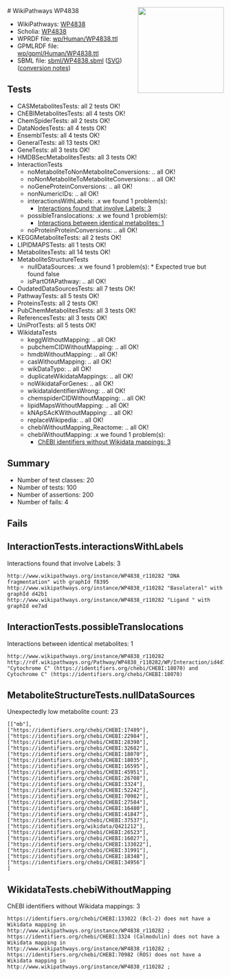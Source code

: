 <img style="float: right; width: 200px" src="../logo.png" />
# WikiPathways WP4838

* WikiPathways: [WP4838](https://identifiers.org/wikipathways:WP4838)
* Scholia: [WP4838](https://scholia.toolforge.org/wikipathways/WP4838)
* WPRDF file: [wp/Human/WP4838.ttl](../wp/Human/WP4838.ttl)
* GPMLRDF file: [wp/gpml/Human/WP4838.ttl](../wp/gpml/Human/WP4838.ttl)
* SBML file: [sbml/WP4838.sbml](../sbml/WP4838.sbml) ([SVG](../sbml/WP4838.svg)) ([conversion notes](../sbml/WP4838.txt))

## Tests
* CASMetabolitesTests: all 2 tests OK!
* ChEBIMetabolitesTests: all 4 tests OK!
* ChemSpiderTests: all 2 tests OK!
* DataNodesTests: all 4 tests OK!
* EnsemblTests: all 4 tests OK!
* GeneralTests: all 13 tests OK!
* GeneTests: all 3 tests OK!
* HMDBSecMetabolitesTests: all 3 tests OK!
* InteractionTests
    * noMetaboliteToNonMetaboliteConversions: .. all OK!
    * noNonMetaboliteToMetaboliteConversions: .. all OK!
    * noGeneProteinConversions: .. all OK!
    * nonNumericIDs: .. all OK!
    * interactionsWithLabels: .x we found 1 problem(s):
        * [Interactions found that involve Labels: 3](#630d267a)
    * possibleTranslocations: .x we found 1 problem(s):
        * [Interactions between identical metabolites: 1](#d59038c4)
    * noProteinProteinConversions: .. all OK!
* KEGGMetaboliteTests: all 2 tests OK!
* LIPIDMAPSTests: all 1 tests OK!
* MetabolitesTests: all 14 tests OK!
* MetaboliteStructureTests
    * nullDataSources: .x we found 1 problem(s):
            * Expected true but found false
    * isPartOfAPathway: .. all OK!
* OudatedDataSourcesTests: all 7 tests OK!
* PathwayTests: all 5 tests OK!
* ProteinsTests: all 2 tests OK!
* PubChemMetabolitesTests: all 3 tests OK!
* ReferencesTests: all 3 tests OK!
* UniProtTests: all 5 tests OK!
* WikidataTests
    * keggWithoutMapping: .. all OK!
    * pubchemCIDWithoutMapping: .. all OK!
    * hmdbWithoutMapping: .. all OK!
    * casWithoutMapping: .. all OK!
    * wikDataTypo: .. all OK!
    * duplicateWikidataMappings: .. all OK!
    * noWikidataForGenes: .. all OK!
    * wikidataIdentifiersWrong: .. all OK!
    * chemspiderCIDWithoutMapping: .. all OK!
    * lipidMapsWithoutMapping: .. all OK!
    * kNApSAcKWithoutMapping: .. all OK!
    * replaceWikipedia: .. all OK!
    * chebiWithoutMapping_Reactome: .. all OK!
    * chebiWithoutMapping: .x we found 1 problem(s):
        * [ChEBI identifiers without Wikidata mappings: 3](#a8d554cf)


## Summary

* Number of test classes: 20
* Number of tests: 100
* Number of assertions: 200
* Number of fails: 4

## Fails

<a name="630d267a" />

## InteractionTests.interactionsWithLabels

Interactions found that involve Labels: 3
```
http://www.wikipathways.org/instance/WP4838_r110282 "DNA fragmentation" with graphId f8395
http://www.wikipathways.org/instance/WP4838_r110282 "Basolateral" with graphId d42b1
http://www.wikipathways.org/instance/WP4838_r110282 "Ligand " with graphId ee7ad
```

<a name="d59038c4" />

## InteractionTests.possibleTranslocations

Interactions between identical metabolites: 1
```
http://www.wikipathways.org/instance/WP4838_r110282 http://rdf.wikipathways.org/Pathway/WP4838_r110282/WP/Interaction/id4d77759 "Cytochrome C" (https://identifiers.org/chebi/CHEBI:18070) and 
Cytochrome C" (https://identifiers.org/chebi/CHEBI:18070)
```

<a name="919041ab" />

## MetaboliteStructureTests.nullDataSources

Unexpectedly low metabolite count: 23
```
[["mb"],
["https://identifiers.org/chebi/CHEBI:17489"],
["https://identifiers.org/chebi/CHEBI:22984"],
["https://identifiers.org/chebi/CHEBI:28398"],
["https://identifiers.org/chebi/CHEBI:32682"],
["https://identifiers.org/chebi/CHEBI:18070"],
["https://identifiers.org/chebi/CHEBI:18035"],
["https://identifiers.org/chebi/CHEBI:16595"],
["https://identifiers.org/chebi/CHEBI:45951"],
["https://identifiers.org/chebi/CHEBI:26708"],
["https://identifiers.org/chebi/CHEBI:3324"],
["https://identifiers.org/chebi/CHEBI:52242"],
["https://identifiers.org/chebi/CHEBI:70982"],
["https://identifiers.org/chebi/CHEBI:27584"],
["https://identifiers.org/chebi/CHEBI:16480"],
["https://identifiers.org/chebi/CHEBI:41847"],
["https://identifiers.org/chebi/CHEBI:37537"],
["https://identifiers.org/wikidata/Q421212"],
["https://identifiers.org/chebi/CHEBI:26523"],
["https://identifiers.org/chebi/CHEBI:16027"],
["https://identifiers.org/chebi/CHEBI:133022"],
["https://identifiers.org/chebi/CHEBI:31991"],
["https://identifiers.org/chebi/CHEBI:18348"],
["https://identifiers.org/chebi/CHEBI:34956"]
]
```

<a name="a8d554cf" />

## WikidataTests.chebiWithoutMapping

ChEBI identifiers without Wikidata mappings: 3
```
https://identifiers.org/chebi/CHEBI:133022 (Bcl-2) does not have a Wikidata mapping in http://www.wikipathways.org/instance/WP4838_r110282 ; 
https://identifiers.org/chebi/CHEBI:3324 (Calmodulin) does not have a Wikidata mapping in http://www.wikipathways.org/instance/WP4838_r110282 ; 
https://identifiers.org/chebi/CHEBI:70982 (ROS) does not have a Wikidata mapping in http://www.wikipathways.org/instance/WP4838_r110282 ; 
```

